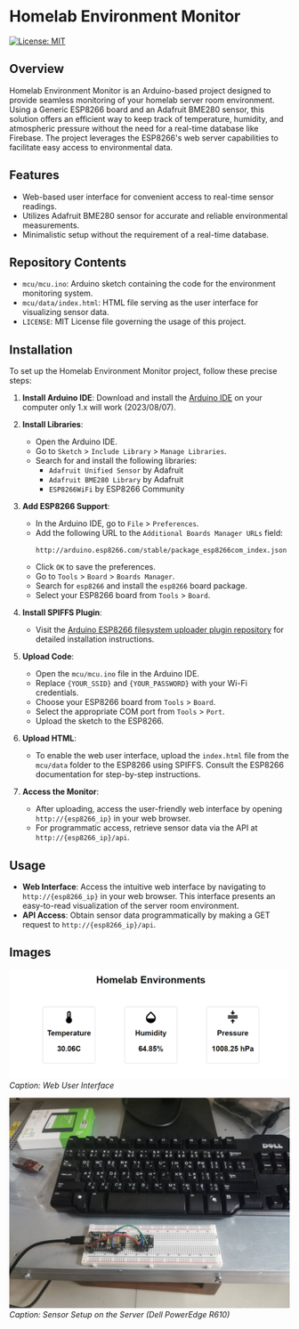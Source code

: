 # Homelab Environment Monitor


[![License: MIT](https://img.shields.io/badge/License-MIT-yellow.svg)](https://opensource.org/licenses/MIT)


## Overview

Homelab Environment Monitor is an Arduino-based project designed to provide seamless monitoring of your homelab server room environment. Using a Generic ESP8266 board and an Adafruit BME280 sensor, this solution offers an efficient way to keep track of temperature, humidity, and atmospheric pressure without the need for a real-time database like Firebase. The project leverages the ESP8266's web server capabilities to facilitate easy access to environmental data.

## Features

- Web-based user interface for convenient access to real-time sensor readings.
- Utilizes Adafruit BME280 sensor for accurate and reliable environmental measurements.
- Minimalistic setup without the requirement of a real-time database.

## Repository Contents

- `mcu/mcu.ino`: Arduino sketch containing the code for the environment monitoring system.
- `mcu/data/index.html`: HTML file serving as the user interface for visualizing sensor data.
- `LICENSE`: MIT License file governing the usage of this project.


## Installation

To set up the Homelab Environment Monitor project, follow these precise steps:

1. **Install Arduino IDE**: Download and install the [Arduino IDE](https://www.arduino.cc/en/software) on your computer only 1.x will work (2023/08/07).

2. **Install Libraries**:
   - Open the Arduino IDE.
   - Go to `Sketch` > `Include Library` > `Manage Libraries`.
   - Search for and install the following libraries:
     - `Adafruit Unified Sensor` by Adafruit
     - `Adafruit BME280 Library` by Adafruit
     - `ESP8266WiFi` by ESP8266 Community

3. **Add ESP8266 Support**:
   - In the Arduino IDE, go to `File` > `Preferences`.
   - Add the following URL to the `Additional Boards Manager URLs` field:
     ```
     http://arduino.esp8266.com/stable/package_esp8266com_index.json
     ```
   - Click `OK` to save the preferences.
   - Go to `Tools` > `Board` > `Boards Manager`.
   - Search for `esp8266` and install the `esp8266` board package.
   - Select your ESP8266 board from `Tools` > `Board`.

4. **Install SPIFFS Plugin**:
   - Visit the [Arduino ESP8266 filesystem uploader plugin repository](https://github.com/esp8266/arduino-esp8266fs-plugin) for detailed installation instructions.

5. **Upload Code**:
   - Open the `mcu/mcu.ino` file in the Arduino IDE.
   - Replace `{YOUR_SSID}` and `{YOUR_PASSWORD}` with your Wi-Fi credentials.
   - Choose your ESP8266 board from `Tools` > `Board`.
   - Select the appropriate COM port from `Tools` > `Port`.
   - Upload the sketch to the ESP8266.

6. **Upload HTML**:
   - To enable the web user interface, upload the `index.html` file from the `mcu/data` folder to the ESP8266 using SPIFFS. Consult the ESP8266 documentation for step-by-step instructions.

7. **Access the Monitor**:
   - After uploading, access the user-friendly web interface by opening `http://{esp8266_ip}` in your web browser.
   - For programmatic access, retrieve sensor data via the API at `http://{esp8266_ip}/api`.


## Usage

- **Web Interface**: Access the intuitive web interface by navigating to `http://{esp8266_ip}` in your web browser. This interface presents an easy-to-read visualization of the server room environment.
- **API Access**: Obtain sensor data programmatically by making a GET request to `http://{esp8266_ip}/api`.

## Images

![Screenshot](screenshot.png)
*Caption: Web User Interface*

![Setup](setup.jpg)
*Caption: Sensor Setup on the Server (Dell PowerEdge R610)*

